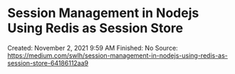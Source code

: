 # Session Management in Nodejs Using Redis as Session Store

Created: November 2, 2021 9:59 AM
Finished: No
Source: https://medium.com/swlh/session-management-in-nodejs-using-redis-as-session-store-64186112aa9